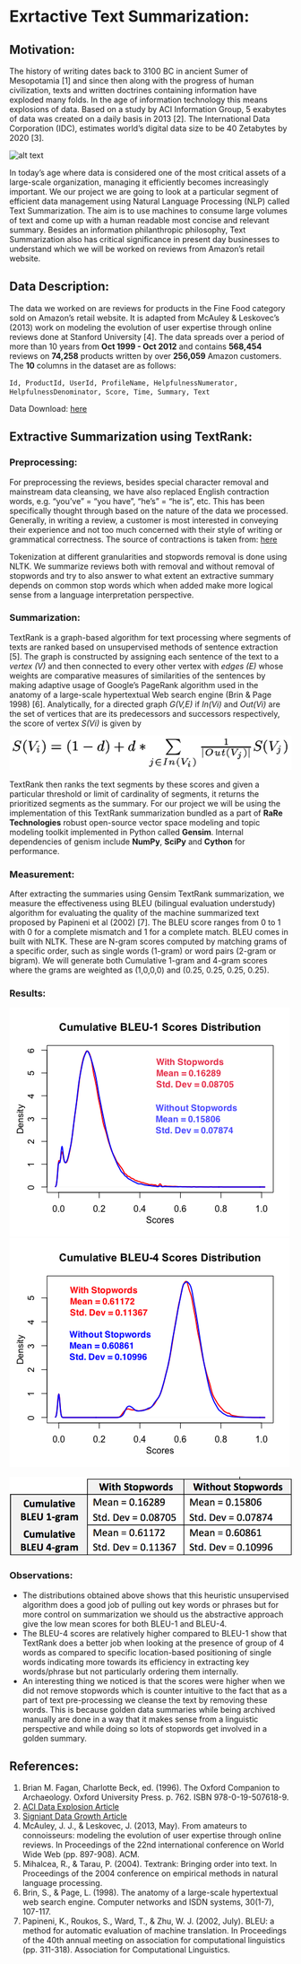 # Exrtactive Text Summarization:

## Motivation:

The history of writing dates back to 3100 BC in ancient Sumer of Mesopotamia [1] and since then along with the progress of human civilization, texts and written doctrines containing information have exploded many folds. In the age of information technology this means explosions of data. Based on a study by ACI Information Group, 5 exabytes of data was created on a daily basis in 2013 [2]. The International Data Corporation (IDC), estimates world’s digital data size to be 40 Zetabytes by 2020 [3].

![alt text](https://www.signiant.com/wp-content/uploads/2015/04/Screen-Shot-2015-04-28-at-1.55.54-PM.png "Signiant Data Growth")

In today’s age where data is considered one of the most critical assets of a large-scale organization, managing it efficiently becomes increasingly important. We our project we are going to look at a particular segment of efficient data management using Natural Language Processing (NLP) called Text Summarization. The aim is to use machines to consume large volumes of text and come up with a human readable most concise and relevant summary. Besides an information philanthropic philosophy, Text Summarization also has critical significance in present day businesses to understand which we will be worked on reviews from Amazon’s retail website.

## Data Description:

The data we worked on are reviews for products in the Fine Food category sold on Amazon’s retail website. It is adapted from McAuley & Leskovec’s (2013) work on modeling the evolution of user expertise through online reviews done at Stanford University [4]. The data spreads over a period of more than 10 years from **Oct 1999 - Oct 2012** and contains **568,454** reviews on **74,258** products written by over **256,059** Amazon customers. The **10** columns in the dataset are as follows:

```
Id, ProductId, UserId, ProfileName, HelpfulnessNumerator, HelpfulnessDenominator, Score, Time, Summary, Text
```

Data Download: [here](https://www.kaggle.com/snap/amazon-fine-food-reviews)

## Extractive Summarization using TextRank:

### Preprocessing:
For preprocessing the reviews, besides special character removal and mainstream data cleansing, we have also replaced English contraction words, e.g. “you’ve” = “you have”, “he’s” = “he is”, etc.  This has been specifically thought through based on the nature of the data we processed. Generally, in writing a review, a customer is most interested in conveying their experience and not too much concerned with their style of writing or grammatical correctness. The source of contractions is taken from: [here](http://stackoverflow.com/questions/19790188/expanding-english-language-contractions-in-python)

Tokenization at different granularities and stopwords removal is done using NLTK. We summarize reviews both with removal and without removal of stopwords and try to also answer to what extent an extractive summary depends on common stop words which when added make more logical sense from a language interpretation perspective.

### Summarization:
TextRank is a graph-based algorithm for text processing where segments of texts are ranked based on unsupervised methods of sentence extraction [5]. The graph is constructed by assigning each sentence of the text to a *vertex (V)* and then connected to every other vertex with *edges (E)* whose weights are comparative measures of similarities of the sentences by making adaptive usage of Google’s PageRank algorithm used in the anatomy of a large-scale hypertextual Web search engine (Brin & Page 1998) [6]. Analytically, for a directed graph *G(V,E)* if *In(Vi)* and *Out(Vi)* are the set of vertices that are its predecessors and successors respectively, the score of vertex *S(Vi)* is given by

![alt text](https://raw.githubusercontent.com/apurva3010/IST664-NLP-Project-ExrtactiveTextSummarization/master/PageRankScores.png "Page Rank Scores Formula")

TextRank then ranks the text segments by these scores and given a particular threshold or limit of cardinality of segments, it returns the prioritized segments as the summary. For our project we will be using the implementation of this TextRank summarization bundled as a part of **RaRe Technologies** robust open-source vector space modeling and topic modeling toolkit implemented in Python called **Gensim**. Internal dependencies of genism include **NumPy**, **SciPy** and **Cython** for performance.

### Measurement:
After extracting the summaries using Gensim TextRank summarization, we measure the effectiveness using BLEU (bilingual evaluation understudy) algorithm for evaluating the quality of the machine summarized text proposed by Papineni et al (2002) [7]. The BLEU score ranges from 0 to 1 with 0 for a complete mismatch and 1 for a complete match. BLEU comes in built with NLTK. These are N-gram scores computed by matching grams of a specific order, such as single words (1-gram) or word pairs (2-gram or bigram). We will generate both Cumulative 1-gram and 4-gram scores where the grams are weighted as (1,0,0,0) and (0.25, 0.25, 0.25, 0.25).

### Results:

![alt text](https://raw.githubusercontent.com/apurva3010/IST664-NLP-Project-ExrtactiveTextSummarization/master/BLEU-1.png "BLEU-1 Score Distribution")
![alt text](https://raw.githubusercontent.com/apurva3010/IST664-NLP-Project-ExrtactiveTextSummarization/master/BLEU-4.png "BLEU-4 Score Distribution")

![alt text](https://raw.githubusercontent.com/apurva3010/IST664-NLP-Project-ExrtactiveTextSummarization/master/BLEU_Score_Table_Results.png "BLEU Scores Table")

### Observations:
* The distributions obtained above shows that this heuristic unsupervised algorithm does a good job of pulling out key words or phrases but for more control on summarization we should us the abstractive approach give the low mean scores for both BLEU-1 and BLEU-4.
* The BLEU-4 scores are relatively higher compared to BLEU-1 show that TextRank does a better job when looking at the presence of group of 4 words as compared to specific location-based positioning of single words indicating more towards its efficiency in extracting key words/phrase but not particularly ordering them internally.
* An interesting thing we noticed is that the scores were higher when we did not remove stopwords which is counter intuitive to the fact that as a part of text pre-processing we cleanse the text by removing these words. This is because golden data summaries while being archived manually are done in a way that it makes sense from a linguistic perspective and while doing so lots of stopwords get involved in a golden summary.

## References:
1. Brian M. Fagan, Charlotte Beck, ed. (1996). The Oxford Companion to Archaeology. Oxford University Press. p. 762. ISBN 978-0-19-507618-9.
2. [ACI Data Explosion Article](http://aci.info/2014/07/12/the-data-explosion-in-2014-minute-by-minute-infographic/)
3. [Signiant Data Growth Article](https://www.signiant.com/articles/file-transfer/the-historical-growth-of-data-why-we-need-a-faster-transfer-solution-for-large-data-sets/)
4. McAuley, J. J., & Leskovec, J. (2013, May). From amateurs to connoisseurs: modeling the evolution of user expertise through online reviews. In Proceedings of the 22nd international conference on World Wide Web (pp. 897-908). ACM.
5. Mihalcea, R., & Tarau, P. (2004). Textrank: Bringing order into text. In Proceedings of the 2004 conference on empirical methods in natural language processing.
6. Brin, S., & Page, L. (1998). The anatomy of a large-scale hypertextual web search engine. Computer networks and ISDN systems, 30(1-7), 107-117.
7. Papineni, K., Roukos, S., Ward, T., & Zhu, W. J. (2002, July). BLEU: a method for automatic evaluation of machine translation. In Proceedings of the 40th annual meeting on association for computational linguistics (pp. 311-318). Association for Computational Linguistics.





